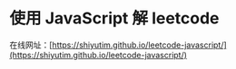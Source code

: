 # 使用 JavaScript 解 leetcode

在线网址：[https://shiyutim.github.io/leetcode-javascript/](https://shiyutim.github.io/leetcode-javascript/)
